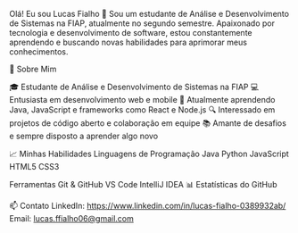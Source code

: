 Olá! Eu sou Lucas Fialho 👋
Sou um estudante de Análise e Desenvolvimento de Sistemas na FIAP, atualmente no segundo semestre. Apaixonado por tecnologia e desenvolvimento de software, estou constantemente aprendendo e buscando novas habilidades para aprimorar meus conhecimentos.

🚀 Sobre Mim

🎓 Estudante de Análise e Desenvolvimento de Sistemas na FIAP
💻 Entusiasta em desenvolvimento web e mobile
🌱 Atualmente aprendendo Java, JavaScript e frameworks como React e Node.js
🔍 Interessado em projetos de código aberto e colaboração em equipe
📚 Amante de desafios e sempre disposto a aprender algo novo

📈 Minhas Habilidades
Linguagens de Programação
Java
Python
JavaScript
HTML5
CSS3

Ferramentas
Git & GitHub
VS Code
IntelliJ IDEA
📊 Estatísticas do GitHub

📫 Contato
LinkedIn: https://www.linkedin.com/in/lucas-fialho-0389932ab/
Email: lucas.ffialho06@gmail.com
